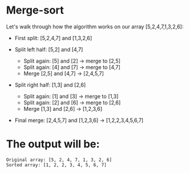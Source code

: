 # Merge-sort

Let's walk through how the algorithm works on our array [5,2,4,7,1,3,2,6]:

* First split: [5,2,4,7] and [1,3,2,6]
* Split left half: [5,2] and [4,7]

    * Split again: [5] and [2] → merge to [2,5]
    * Split again: [4] and [7] → merge to [4,7]
    * Merge [2,5] and [4,7] → [2,4,5,7]


* Split right half: [1,3] and [2,6]

    * Split again: [1] and [3] → merge to [1,3]
    * Split again: [2] and [6] → merge to [2,6]
    * Merge [1,3] and [2,6] → [1,2,3,6]


* Final merge: [2,4,5,7] and [1,2,3,6] → [1,2,2,3,4,5,6,7]


# The output will be:
```
Original array: [5, 2, 4, 7, 1, 3, 2, 6]
Sorted array: [1, 2, 2, 3, 4, 5, 6, 7]

```
